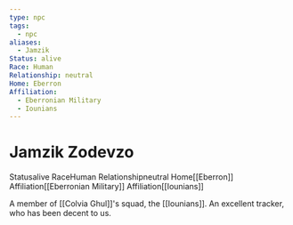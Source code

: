 ```yaml
---
type: npc
tags:
  - npc
aliases:
  - Jamzik
Status: alive
Race: Human
Relationship: neutral
Home: Eberron
Affiliation:
  - Eberronian Military
  - Iounians
---
```


# Jamzik Zodevzo
<span class="dataview inline-field"><span class="inline-field-key">Status</span><span class="inline-field-value">alive</span></span>
<span class="dataview inline-field"><span class="inline-field-key">Race</span><span class="inline-field-value">Human</span></span>
<span class="dataview inline-field"><span class="inline-field-key">Relationship</span><span class="inline-field-value">neutral</span></span>
<span class="dataview inline-field"><span class="inline-field-key">Home</span><span class="inline-field-value">[[Eberron]]</span></span>
<span class="dataview inline-field"><span class="inline-field-key">Affiliation</span><span class="inline-field-value">[[Eberronian Military]]</span></span>
<span class="dataview inline-field"><span class="inline-field-key">Affiliation</span><span class="inline-field-value">[[Iounians]]</span></span>

A member of [[Colvia Ghul]]'s squad, the [[Iounians]]. An excellent tracker, who has been decent to us.

